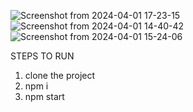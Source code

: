 ![Screenshot from 2024-04-01 17-23-15](https://github.com/Rajnishpkkhvcb/jForceFrontend/assets/60421387/e9c827ff-6afb-44b8-9515-b4f44245bdb3)
![Screenshot from 2024-04-01 14-40-42](https://github.com/Rajnishpkkhvcb/jForceFrontend/assets/60421387/55d86c4a-b8b4-4f25-9806-69fa744972b5)
![Screenshot from 2024-04-01 15-24-06](https://github.com/Rajnishpkkhvcb/jForceFrontend/assets/60421387/7ce946b6-e8c2-4357-b218-2db9f9751840)


STEPS TO RUN 

1. clone the project
2. npm i
3. npm start

